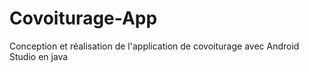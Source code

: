 # Covoiturage-App
Conception et réalisation de l'application de covoiturage avec Android Studio en java
